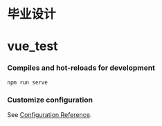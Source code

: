# 毕业设计

# vue_test

### Compiles and hot-reloads for development
```
npm run serve  
```

### Customize configuration
See [Configuration Reference](https://cli.vuejs.org/config/).
